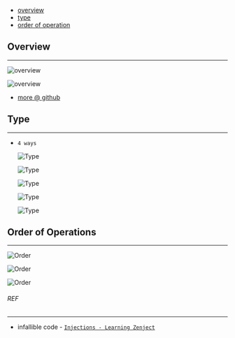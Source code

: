 * [overview](#overview)
* [type](#type)
* [order of operation](#order)

## Overview <a name="overview"></a>

---

![overview](./_asset/img/04.jpg)

![overview](./_asset/img/05.jpg)

* [more @ github](https://github.com/svermeulen/Zenject#injection)

## Type <a name="type"></a>

---

* `4 ways`

	![Type](./_asset/img/03.jpg)

	![Type](./_asset/img/06.jpg)

	![Type](./_asset/img/07.jpg)

	![Type](./_asset/img/08.jpg)

	![Type](./_asset/img/09.jpg)

## Order of Operations <a name="order"></a>

---

![Order](./_asset/img/10.png)

![Order](./_asset/img/11.png)

![Order](./_asset/img/12.png)

###### REF

---

* infallible code - [`Injections - Learning Zenject`](https://www.youtube.com/watch?v=ghJziK9pBL8&list=PLKERDLXpXl_jNJPY2czQcfPXW4BJaGZc_&index=4&t=0s)